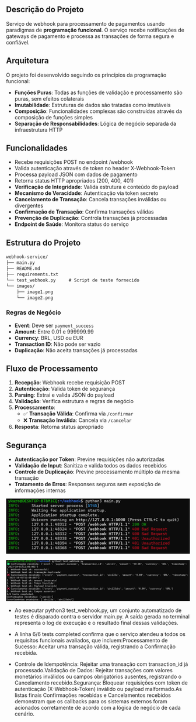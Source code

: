 ## Descrição do Projeto

Serviço de webhook para processamento de pagamentos usando paradigmas de **programação funcional**. O serviço recebe notificações de gateways de pagamento e processa as transações de forma segura e confiável.

## Arquitetura

O projeto foi desenvolvido seguindo os princípios da programação funcional:

- **Funções Puras**: Todas as funções de validação e processamento são puras, sem efeitos colaterais
- **Imutabilidade**: Estruturas de dados são tratadas como imutáveis
- **Composição**: Funcionalidades complexas são construídas através da composição de funções simples
- **Separação de Responsabilidades**: Lógica de negócio separada da infraestrutura HTTP

## Funcionalidades

- Recebe requisições POST no endpoint /webhook
- Valida autenticação através de token no header X-Webhook-Token
- Processa payload JSON com dados de pagamento
- Retorna status HTTP apropriados (200, 400, 401)
- **Verificação de Integridade**: Valida estrutura e conteúdo do payload
- **Mecanismo de Veracidade**: Autenticação via token secreto
- **Cancelamento de Transação**: Cancela transações inválidas ou divergentes
- **Confirmação de Transação**: Confirma transações válidas
- **Prevenção de Duplicação**: Controla transações já processadas
- **Endpoint de Saúde**: Monitora status do serviço

## Estrutura do Projeto

```
webhook-service/
├── main.py
├── README.md
├── requirements.txt
└── test_webhook.py     # Script de teste fornecido
└── images/
    ├── image1.png
    └── image2.png
```

### Regras de Negócio

- **Event**: Deve ser `payment_success`
- **Amount**: Entre 0.01 e 999999.99
- **Currency**: BRL, USD ou EUR
- **Transaction ID**: Não pode ser vazio
- **Duplicação**: Não aceita transações já processadas

## Fluxo de Processamento

1. **Recepção**: Webhook recebe requisição POST
2. **Autenticação**: Valida token de segurança
3. **Parsing**: Extrai e valida JSON do payload
4. **Validação**: Verifica estrutura e regras de negócio
5. **Processamento**:
   - ✅ **Transação Válida**: Confirma via `/confirmar`
   - ❌ **Transação Inválida**: Cancela via `/cancelar`
6. **Resposta**: Retorna status apropriado

## Segurança

- **Autenticação por Token**: Previne requisições não autorizadas
- **Validação de Input**: Sanitiza e valida todos os dados recebidos
- **Controle de Duplicação**: Previne processamento múltiplo da mesma transação
- **Tratamento de Erros**: Responses seguros sem exposição de informações internas

![Imagem 1](images/image1.png)

![Imagem 2](images/image2.png)

>

- Ao executar python3 test_webhook.py, um conjunto automatizado de testes é disparado contra o servidor main.py. A saída gerada no terminal representa o log de execução e o resultado final dessas validações.

- A linha 6/6 tests completed confirma que o serviço atendeu a todos os requisitos funcionais avaliados, que incluem:Processamento de Sucesso: Aceitar uma transação válida, registrando a Confirmação recebida.

- Controle de Idempotência: Rejeitar uma transação com transaction_id já processado.Validação de Dados: Rejeitar transações com valores monetários inválidos ou campos obrigatórios ausentes, registrando o Cancelamento recebido.Segurança: Bloquear requisições com token de autenticação (X-Webhook-Token) inválido ou payload malformado.As listas finais Confirmações recebidas e Cancelamentos recebidos demonstram que os callbacks para os sistemas externos foram acionados corretamente de acordo com a lógica de negócio de cada cenário.
